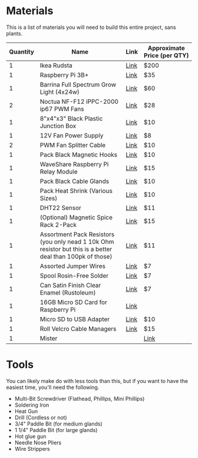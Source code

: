 # Materials

This is a list of materials you will need to build this entire project, sans plants.

| Quantity | Name                                                                                                       | Link                                                                                                                                                                                                                 | Approximate Price (per QTY) |
| -------- | ---------------------------------------------------------------------------------------------------------- | -------------------------------------------------------------------------------------------------------------------------------------------------------------------------------------------------------------------- | --------------------------- |
| 1        | Ikea Rudsta                                                                                                | [Link](https://www.ikea.com/us/en/p/rudsta-glass-door-cabinet-anthracite-50450137/)                                                                                                                                  | $200                        |
| 1        | Raspberry Pi 3B+                                                                                           | [Link](https://www.adafruit.com/product/3775?src=raspberrypi)                                                                                                                                                        | $35                         |
| 1        | Barrina Full Spectrum Grow Light (4x24w)                                                                   | [Link](https://barrina-led.com/products/barrina-grow-light-bulb-96w4-x-24w-600w-equivalent-full-spectrum-2ft-led-grow-light-2-row-v-shape-t8-integrated-led-grow-light-strips-plant-lights-for-indoor-plants-4-pack) | $60                         |
| 2        | Noctua NF-F12 iPPC-2000 ip67 PWM Fans                                                                      | [Link](https://noctua.at/en/nf-f12-industrialppc-2000-pwm)                                                                                                                                                           | $28                         |
| 1        | 8"x4"x3" Black Plastic Junction Box                                                                        | [Link](https://www.amazon.com/dp/B08P55BZDH?psc=1&ref=ppx_yo2ov_dt_b_product_details)                                                                                                                                | $10                         |
| 1        | 12V Fan Power Supply                                                                                       | [Link](https://www.amazon.com/dp/B084JG4619?psc=1&ref=ppx_yo2ov_dt_b_product_details)                                                                                                                                | $8                          |
| 2        | PWM Fan Splitter Cable                                                                                     | [Link](https://www.amazon.com/dp/B07F8LV1BY?psc=1&ref=ppx_yo2ov_dt_b_product_details)                                                                                                                                | $10                         |
| 1        | Pack Black Magnetic Hooks                                                                                  | [Link](https://www.amazon.com/dp/B09V4S3GSR?psc=1&ref=ppx_yo2ov_dt_b_product_details)                                                                                                                                | $10                         |
| 1        | WaveShare Raspberry Pi Relay Module                                                                        | [Link](https://www.waveshare.com/rpi-relay-board.htm)                                                                                                                                                                | $15                         |
| 1        | Pack Black Cable Glands                                                                                    | [Link](https://www.amazon.com/dp/B085NVDC3K?psc=1&ref=ppx_yo2ov_dt_b_product_details)                                                                                                                                | $10                         |
| 1        | Pack Heat Shrink (Various Sizes)                                                                           | [Link](https://www.amazon.com/dp/B084GDLSCK?psc=1&ref=ppx_yo2ov_dt_b_product_details)                                                                                                                                | $10                         |
| 1        | DHT22 Sensor                                                                                               | [Link](https://www.amazon.com/Gowoops-Temperature-Humidity-Measurement-Raspberry/dp/B073F472JL)                                                                                                                      | $11                         |
| 1        | (Optional) Magnetic Spice Rack 2-Pack                                                                      | [Link](https://www.amazon.com/dp/B0BNLKBWSG?psc=1&ref=ppx_yo2ov_dt_b_product_details)                                                                                                                                | $15                         |
| 1        | Assortment Pack Resistors (you only nead 1 10k Ohm resistor but this is a better deal than 100pk of those) | [Link](https://www.amazon.com/Resistor-Assorted-Resistors-Assortment-Experiments/dp/B07L851T3V)                                                                                                                      | $11                         |
| 1        | Assorted Jumper Wires                                                                                      | [Link](https://www.amazon.com/EDGELEC-Optional-Breadboard-Assorted-Multicolored/dp/B07GCZ52WF)                                                                                                                       | $7                          |
| 1        | Spool Rosin-Free Solder                                                                                    | [Link](https://www.amazon.com/OD0-02in-0-11lb-Precision-Electronics-Soldering/dp/B07XKHNN2Z)                                                                                                                         | $7                          |
| 1        | Can Satin Finish Clear Enamel (Rustoleum)                                                                  | [Link](https://www.rustoleum.com/product-catalog/consumer-brands/stops-rust/clear-enamel?ls=285092&lc=Satin%20Clear)                                                                                                 | $7                          |
| 1        | 16GB Micro SD Card for Raspberry Pi                                                                        | [Link](https://www.amazon.com/SanDisk-Ultra-SDSQUNS-016G-GN3MN-UHS-I-microSDHC/dp/B074B4P7KD/)                                                                                                                       |
| 1        | Micro SD to USB Adapter                                                                                    | [Link](https://www.amazon.com/SanDisk-MobileMate-microSD-Card-Reader/dp/B07G5JV2B5/)                                                                                                                                 | $10                         |
| 1        | Roll Velcro Cable Managers                                                                                 | [Link](https://www.lttstore.com/products/cable-ties)                                                                                                                                                                 | $15                         |
| 1 | Mister | |[Link](https://www.amazon.com/dp/B089LDS24S?psc=1&ref=ppx_yo2ov_dt_b_product_details) | $15 |


# Tools

You can likely make do with less tools than this, but if you want to have the easiest
time, you'll need the following.

- Multi-Bit Screwdriver (Flathead, Phillips, Mini Phillips)
- Soldering Iron
- Heat Gun
- Drill (Cordless or not)
- 3/4" Paddle Bit (for medium glands)
- 1 1/4" Paddle Bit (for large glands)
- Hot glue gun
- Needle Nose Pliers
- Wire Strippers
